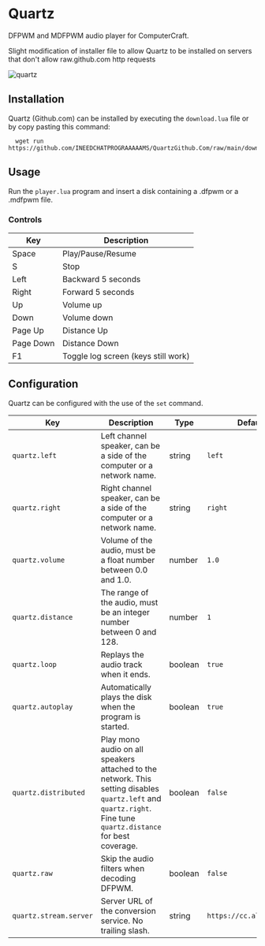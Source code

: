 # Quartz

DFPWM and MDFPWM audio player for ComputerCraft.

Slight modification of installer file to allow Quartz to be installed on servers that don't allow raw.github.com http requests

![quartz](https://github.com/Ale32bit/Quartz/assets/4512372/3d22b768-e024-4c88-b40c-e9598ad37853)

## Installation

Quartz (Github.com) can be installed by executing the `download.lua` file or by copy pasting this command:

```
  wget run https://github.com/INEEDCHATPROGRAAAAAMS/QuartzGithub.Com/raw/main/download.lua
```

## Usage

Run the `player.lua` program and insert a disk containing a .dfpwm or a .mdfpwm file.

### Controls

| Key       | Description                         |
| --------- | ----------------------------------- |
| Space     | Play/Pause/Resume                   |
| S         | Stop                                |
| Left      | Backward 5 seconds                  |
| Right     | Forward 5 seconds                   |
| Up        | Volume up                           |
| Down      | Volume down                         |
| Page Up   | Distance Up                         |
| Page Down | Distance Down                       |
| F1        | Toggle log screen (keys still work) |

## Configuration

Quartz can be configured with the use of the `set` command.

| Key                    | Description                                                                                                                                                     | Type    | Default                  |
| ---------------------- | --------------------------------------------------------------------------------------------------------------------------------------------------------------- | ------- | ------------------------ |
| `quartz.left`          | Left channel speaker, can be a side of the computer or a network name.                                                                                          | string  | `left`                   |
| `quartz.right`         | Right channel speaker, can be a side of the computer or a network name.                                                                                         | string  | `right`                  |
| `quartz.volume`        | Volume of the audio, must be a float number between 0.0 and 1.0.                                                                                                | number  | `1.0`                    |
| `quartz.distance`      | The range of the audio, must be an integer number between 0 and 128.                                                                                            | number  | `1`                      |
| `quartz.loop`          | Replays the audio track when it ends.                                                                                                                           | boolean | `true`                   |
| `quartz.autoplay`      | Automatically plays the disk when the program is started.                                                                                                       | boolean | `true`                   |
| `quartz.distributed`   | Play mono audio on all speakers attached to the network. This setting disables `quartz.left` and `quartz.right`. Fine tune `quartz.distance` for best coverage. | boolean | `false`                  |
| `quartz.raw`           | Skip the audio filters when decoding DFPWM.                                                                                                                     | boolean | `false`                  |
| `quartz.stream.server` | Server URL of the conversion service. No trailing slash.                                                                                                        | string  | `https://cc.alexdevs.me` |
